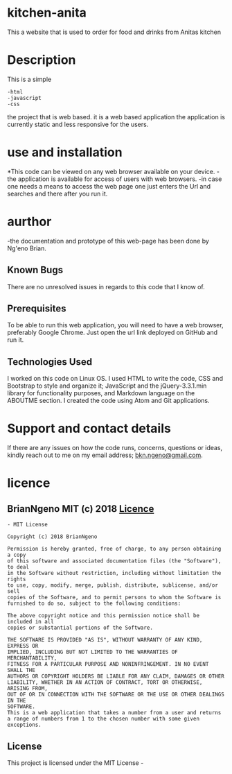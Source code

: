 # kitchen-anita
This a website that is used to order for food and drinks from Anitas kitchen

# Description
This is a simple 
~~~
-html 
-javascript
-css 
~~~
the project that is web based.
it is a web based application
the application is currently static and less responsive for the users.

# use and installation 

*This code can be viewed on any web browser available on your device.
-the application is available for access of users with web browsers.
-in case one needs a means to access the web page one just enters the Url and searches and there after you run it.

# aurthor
-the documentation and prototype of this web-page has been done by Ng'eno Brian.

## Known Bugs
There are no unresolved issues in regards to this code that I know of.

## Prerequisites
To be able to run this web application, you will need to have a web browser, preferably Google Chrome. Just open the url link deployed on GitHub and run it.


## Technologies Used
I worked on this code on Linux OS. I used HTML to write the code, CSS and Bootstrap to style and organize it; JavaScript and the jQuery-3.3.1.min library for functionality purposes, and Markdown language on the ABOUTME section. I created the code using Atom and Git applications.

# Support and contact details
If there are any issues on how the code runs, concerns, questions or ideas, kindly reach out to me on my email address; bkn.ngeno@gmail.com.

# licence

## BrianNgeno MIT (c) 2018 <a href="https://github.com/BrianNgeno/kitchen-anita">Licence</a>
~~~
- MIT License

Copyright (c) 2018 BrianNgeno

Permission is hereby granted, free of charge, to any person obtaining a copy
of this software and associated documentation files (the "Software"), to deal
in the Software without restriction, including without limitation the rights
to use, copy, modify, merge, publish, distribute, sublicense, and/or sell
copies of the Software, and to permit persons to whom the Software is
furnished to do so, subject to the following conditions:

The above copyright notice and this permission notice shall be included in all
copies or substantial portions of the Software.

THE SOFTWARE IS PROVIDED "AS IS", WITHOUT WARRANTY OF ANY KIND, EXPRESS OR
IMPLIED, INCLUDING BUT NOT LIMITED TO THE WARRANTIES OF MERCHANTABILITY,
FITNESS FOR A PARTICULAR PURPOSE AND NONINFRINGEMENT. IN NO EVENT SHALL THE
AUTHORS OR COPYRIGHT HOLDERS BE LIABLE FOR ANY CLAIM, DAMAGES OR OTHER
LIABILITY, WHETHER IN AN ACTION OF CONTRACT, TORT OR OTHERWISE, ARISING FROM,
OUT OF OR IN CONNECTION WITH THE SOFTWARE OR THE USE OR OTHER DEALINGS IN THE
SOFTWARE.
This is a web application that takes a number from a user and returns a range of numbers from 1 to the chosen number with some given exceptions.
~~~
## License
This project is licensed under the MIT License -
